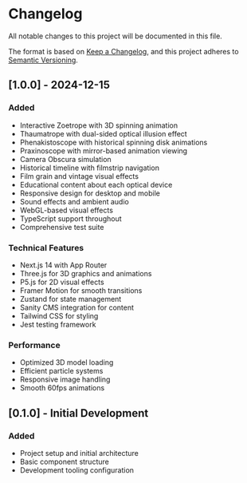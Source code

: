 # Changelog

All notable changes to this project will be documented in this file.

The format is based on [Keep a Changelog](https://keepachangelog.com/en/1.0.0/),
and this project adheres to [Semantic Versioning](https://semver.org/spec/v2.0.0.html).

## [1.0.0] - 2024-12-15

### Added
- Interactive Zoetrope with 3D spinning animation
- Thaumatrope with dual-sided optical illusion effect
- Phenakistoscope with historical spinning disk animations
- Praxinoscope with mirror-based animation viewing
- Camera Obscura simulation
- Historical timeline with filmstrip navigation
- Film grain and vintage visual effects
- Educational content about each optical device
- Responsive design for desktop and mobile
- Sound effects and ambient audio
- WebGL-based visual effects
- TypeScript support throughout
- Comprehensive test suite

### Technical Features
- Next.js 14 with App Router
- Three.js for 3D graphics and animations
- P5.js for 2D visual effects
- Framer Motion for smooth transitions
- Zustand for state management
- Sanity CMS integration for content
- Tailwind CSS for styling
- Jest testing framework

### Performance
- Optimized 3D model loading
- Efficient particle systems
- Responsive image handling
- Smooth 60fps animations

## [0.1.0] - Initial Development

### Added
- Project setup and initial architecture
- Basic component structure
- Development tooling configuration 
